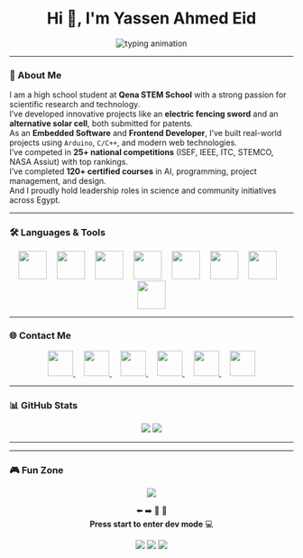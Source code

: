 <h1 align="center">Hi 👋, I'm Yassen Ahmed Eid</h1>

<p align="center">
  <img src="https://readme-typing-svg.herokuapp.com?font=Fira+Code&weight=500&size=22&pause=1000&center=true&vCenter=true&width=600&lines=QSC+S'26+-+Head+RSTC;Arduino+Instructor+%26+Mentor;Embedded+Software+Developer;Frontend+Developer;STEM+Researcher+%26+Maker" alt="typing animation" />
</p>

---

### 🧠 About Me

<p align="left">
I am a high school student at <strong>Qena STEM School</strong> with a strong passion for scientific research and technology.<br>
I’ve developed innovative projects like an <strong>electric fencing sword</strong> and an <strong>alternative solar cell</strong>, both submitted for patents.<br>
As an <strong>Embedded Software</strong> and <strong>Frontend Developer</strong>, I’ve built real-world projects using <code>Arduino</code>, <code>C/C++</code>, and modern web technologies.<br>
I’ve competed in <strong>25+ national competitions</strong> (ISEF, IEEE, ITC, STEMCO, NASA Assiut) with top rankings.<br>
I’ve completed <strong>120+ certified courses</strong> in AI, programming, project management, and design.<br>
And I proudly hold leadership roles in science and community initiatives across Egypt.
</p>

---

### 🛠️ Languages & Tools

<div align="center">
  <img src="https://cdn.jsdelivr.net/gh/devicons/devicon/icons/html5/html5-original.svg" height="50" />
  <img width="10" />
  <img src="https://cdn.jsdelivr.net/gh/devicons/devicon/icons/css3/css3-original.svg" height="50" />
  <img width="10" />
  <img src="https://cdn.jsdelivr.net/gh/devicons/devicon/icons/javascript/javascript-original.svg" height="50" />
  <img width="10" />
  <img src="https://cdn.jsdelivr.net/gh/devicons/devicon/icons/arduino/arduino-original.svg" height="50" />
  <img width="10" />
  <img src="https://cdn.jsdelivr.net/gh/devicons/devicon/icons/cplusplus/cplusplus-original.svg" height="50" />
  <img width="10" />
  <img src="https://cdn.jsdelivr.net/gh/devicons/devicon/icons/c/c-original.svg" height="50" />
  <img width="10" />
  <img src="https://cdn.jsdelivr.net/gh/devicons/devicon/icons/python/python-original.svg" height="50" />
  <img width="10" />
  <img src="https://cdn.jsdelivr.net/gh/devicons/devicon/icons/linux/linux-original.svg" height="50" />
</div>

---

### 🌐 Contact Me

<div align="center">
  <a href="https://www.linkedin.com/in/yassen-ahmed-eid-5b2201280" target="_blank">
    <img src="https://raw.githubusercontent.com/maurodesouza/profile-readme-generator/master/src/assets/icons/social/linkedin/default.svg" width="45" />
  </a>&nbsp;&nbsp;&nbsp;
  <a href="https://wa.me/201278697377" target="_blank">
    <img src="https://raw.githubusercontent.com/maurodesouza/profile-readme-generator/master/src/assets/icons/social/whatsapp/default.svg" width="45" />
  </a>&nbsp;&nbsp;&nbsp;
  <a href="https://www.facebook.com/YaseeenAhmed" target="_blank">
    <img src="https://raw.githubusercontent.com/maurodesouza/profile-readme-generator/master/src/assets/icons/social/facebook/default.svg" width="45" />
  </a>&nbsp;&nbsp;&nbsp;
  <a href="https://www.instagram.com/yaseeen_ahmeed/" target="_blank">
    <img src="https://raw.githubusercontent.com/maurodesouza/profile-readme-generator/master/src/assets/icons/social/instagram/default.svg" width="45" />
  </a>&nbsp;&nbsp;&nbsp;
  <a href="https://discord.com/users/1118903261886418944" target="_blank">
    <img src="https://raw.githubusercontent.com/maurodesouza/profile-readme-generator/master/src/assets/icons/social/discord/default.svg" width="45" />
  </a>&nbsp;&nbsp;&nbsp;
  <a href="mailto:yaso5mimo@gmail.com" target="_blank">
    <img src="https://raw.githubusercontent.com/maurodesouza/profile-readme-generator/master/src/assets/icons/social/gmail/default.svg" width="45" />
  </a>
</div>

---

### 📊 GitHub Stats

<p align="center">
  <img src="https://github-readme-stats.vercel.app/api?username=Yassen-Ahmed-Eid&show_icons=true&theme=tokyonight" />
  <img src="https://github-readme-streak-stats.herokuapp.com/?user=Yassen-Ahmed-Eid&theme=tokyonight" />
</p>

---

---

### 🎮 Fun Zone


<p align="center">
  <img src="https://readme-typing-svg.herokuapp.com?font=Fira+Code&size=20&pause=1000&color=00BFFF&center=true&width=600&lines=Debugging+is+my+superpower.;Keep+moving+forward...;Welcome+to+my+blue+zone.;Eat+bugs+like+Pacman!" />
</p>

<p align="center">
  ⬅️ ➡️ 🔼 🔽  
  <br><strong>Press start to enter dev mode</strong> 💻  
</p>

<div align="center">
  <img src="https://img.shields.io/badge/Sleep-404_NOT_FOUND-blue?style=for-the-badge" />
  <img src="https://img.shields.io/badge/Coffee-Level-Critical-blue?style=for-the-badge" />
  <img src="https://img.shields.io/badge/Coding-Time-Now-blue?style=for-the-badge" />
</div>

